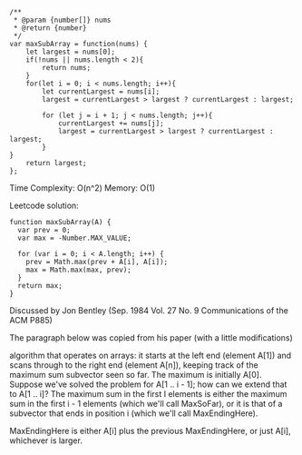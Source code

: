 
```
/**
 * @param {number[]} nums
 * @return {number}
 */
var maxSubArray = function(nums) {
    let largest = nums[0];
    if(!nums || nums.length < 2){
        return nums;
    }
    for(let i = 0; i < nums.length; i++){
        let currentLargest = nums[i];
        largest = currentLargest > largest ? currentLargest : largest;

        for (let j = i + 1; j < nums.length; j++){
            currentLargest += nums[j];
            largest = currentLargest > largest ? currentLargest : largest;
        }
}
    return largest;
};
```

Time Complexity: O(n^2)
Memory: O(1)


Leetcode solution:
```
function maxSubArray(A) {
  var prev = 0;
  var max = -Number.MAX_VALUE;

  for (var i = 0; i < A.length; i++) {
    prev = Math.max(prev + A[i], A[i]);
    max = Math.max(max, prev);
  }
  return max;
}
```

Discussed by Jon Bentley (Sep. 1984 Vol. 27 No. 9 Communications of the ACM P885)

The paragraph below was copied from his paper (with a little modifications)

algorithm that operates on arrays: it starts at the left end (element A[1]) and scans through to the right end (element A[n]), keeping track of the maximum sum subvector seen so far. The maximum is initially A[0]. Suppose we've solved the problem for A[1 .. i - 1]; how can we extend that to A[1 .. i]? The maximum
sum in the first I elements is either the maximum sum in the first i - 1 elements (which we'll call MaxSoFar), or it is that of a subvector that ends in position i (which we'll call MaxEndingHere).

MaxEndingHere is either A[i] plus the previous MaxEndingHere, or just A[i], whichever is larger.

